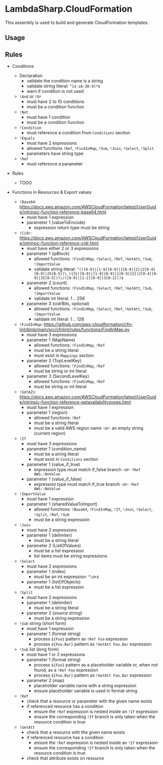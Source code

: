 # LambdaSharp.CloudFormation

This assembly is used to build and generate CloudFormation templates.

## Usage

## Rules

* Conditions
    * Declaration
        * validate the condition name is a string
        * validate string literal: `^[a-zA-Z0-9]*$`
        * warn if condition is not used
    * `!And` or `!Or`
        * must have 2 to 10 conditions
        * must be a condition function
    * `!Not`
        * must have 1 condition
        * must be a condition function
    * `!Condition`
        * must reference a condition from `Conditions` section
    * `!Equals`
        * must have 2 expressions
        * allowed functions `!Ref`, `!FindInMap`, `!Sub`, `!Join`, `!Select`, `!Split`
        * parameters have string type
    * `!Ref`
        * must reference a parameter

* Rules
    * TODO

* Functions in Resources & Export values
    * `!Base64`: https://docs.aws.amazon.com/AWSCloudFormation/latest/UserGuide/intrinsic-function-reference-base64.html
        * must have 1 expression
        * parameter 1 (valueToEncode)
            * expression return type must be string
    * `!Cidr`: https://docs.aws.amazon.com/AWSCloudFormation/latest/UserGuide/intrinsic-function-reference-cidr.html
        * must have either 2 or 3 expressions
        * parameter 1 (ipBlock)
            * allowed functions: `!FindInMap`, `!Select`, `!Ref`, `!GetAtt`, `!Sub`, `!ImportValue`
            * validate string literal: `^(([0-9]|[1-9][0-9]|1[0-9]{2}|2[0-4][0-9]|25[0-5])\.){3}([0-9]|[1-9][0-9]|1[0-9]{2}|2[0-4][0-9]|25[0-5])(\/([0-9]|[1-2][0-9]|3[0-2]))$`
        * parameter 2 (count)
            * allowed functions: `!FindInMap`, `!Select`, `!Ref`, `!GetAtt`, `!Sub`, `!ImportValue`
            * validate int literal: 1 .. 256
        * parameter 3 (cidrBits, optional)
            * allowed functions: `!FindInMap`, `!Select`, `!Ref`, `!GetAtt`, `!Sub`, `!ImportValue`
            * validate int literal: 1 .. 128
    * `!FindInMap`: https://github.com/aws-cloudformation/cfn-lint/blob/main/src/cfnlint/rules/functions/FindInMap.py
        * must have 3 expressions
        * parameter 1 (MapName)
            * allowed functions: `!FindInMap`, `!Ref`
            * must be a string literal
            * must exist in `Mappings` section
        * parameter 2 (TopLevelKey)
            * allowed functions: `!FindInMap`, `!Ref`
            * must be string or int literal
        * parameter 3 (SecondLevelKey)
            * allowed functions: `!FindInMap`, `!Ref`
            * must be string or int literal
    * `!GetAZs`: https://docs.aws.amazon.com/AWSCloudFormation/latest/UserGuide/intrinsic-function-reference-getavailabilityzones.html
        * must have 1 expression
        * parameter 1 (region)
            * allowed functions: `!Ref`
            * must be a string literal
            * must be a valid AWS region name -or- an empty string (current region)
    * `!If`
        * must have 3 expressions
        * parameter 1 (condition_name)
            * must be a string literal
            * must exist in `Conditions` section
        * parameter 1 (value_if_true)
            * expression type must match if_false branch -or- `!Ref AWS::NoValue`
        * parameter 1 (value_if_false)
            * expression type must match if_true branch -or- `!Ref AWS::NoValue`
    * `!ImportValue`
        * must have 1 expression
        * parameter 1 (sharedValueToImport)
            * allowed functions: `!Base64`, `!FindInMap`, `!If`, `!Join`, `!Select`, `!Split`, `!Ref`, `!Sub`
            * must be a string expression
    * `!Join`
        * must have 2 expressions
        * parameter 1 (delimiter)
            * must be a string literal
        * parameter 2 (ListOfValues)
            * must be a list expression
            * list items must be string expressions
    * `!Select`
        * must have 2 expressions
        * parameter 1 (index)
            * must be an int expression: `^\d+$`
        * parameter 1 (listOfObjects)
            * must be a list expression
    * `!Split`
        * must have 2 expressions
        * parameter 1 (delimiter)
            * must be a string literal
        * parameter 2 (source string)
            * must be a string expression
    * `!Sub` string (short form)
        * must have 1 expression
        * parameter 1 (format string)
            * process `${Foo}` pattern as `!Ref Foo` expression
            * process `${Foo.Bar}` pattern as `!GetAtt Foo.Bar` expression
    * `!Sub` list (long form)
        * must have 1 or 2 expressions
        * parameter 1 (format string)
            * process `${Foo}` pattern as a placeholder variable or, when not found, as a `!Ref Foo` expression
            * process `${Foo.Bar}` pattern as `!GetAtt Foo.Bar` expression
        * parameter 2 (map)
            * placeholder variable name with a string expression
            * ensure placeholder variable is used in format string
    * `!Ref`
        * check that a resource or parameter with the given name exists
        * if referenced resource has a condition
            * ensure the `!Ref` expression is nested inside an `!If` expression
            * ensure the corresponding `!If` branch is only taken when the resource condition is true
    * `!GetAtt`
        * check that a resource with the given name exists
        * if referenced resource has a condition
            * ensure the `!Ref` expression is nested inside an `!If` expression
            * ensure the corresponding `!If` branch is only taken when the resource condition is true
        * check that attribute exists on resource
